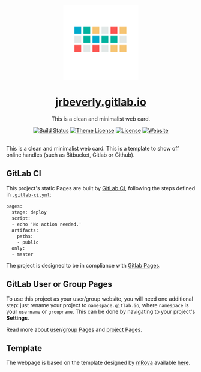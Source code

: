 <div align="center">
  <img alt="jrbeverly.gitlab.io" src="./icon.png" width="200px" height="200px" />
  <br/>
  <h1><a href="https://jrbeverly.gitlab.io/" title="jrbeverly.gitlab.io">jrbeverly.gitlab.io</a></h1>
</div>

<p align="center">
  This is a clean and minimalist web card.
</p>

<div align="center">
  <a href="/../commits/master"><img alt="Build Status" src="/../badges/master/build.svg" /></a>
  <a href="/../blob/master/THEME-LICENSE"><img alt="Theme License" src="https://img.shields.io/badge/theme-WTFPL-blue.svg?maxAge=2592000" /></a>
  <a href="/../blob/master/LICENSE"><img alt="License" src="https://img.shields.io/badge/license-MIT-blue.svg?maxAge=2592000" /></a>
  <a href="https://jrbeverly.gitlab.io/"><img alt="Website" src="https://img.shields.io/badge/website-view-green.svg?maxAge=2592000" /></a>
</div>
<br/>

This is a clean and minimalist web card. This is a template to show off online handles (such as Bitbucket, Gitlab or Github).

## GitLab CI

This project's static Pages are built by [GitLab CI](https://about.gitlab.com/gitlab-ci/), following the steps
defined in [`.gitlab-ci.yml`](.gitlab-ci.yml):

```
pages:
  stage: deploy
  script:
  - echo 'No action needed.'
  artifacts:
    paths:
    - public
  only:
  - master
```

The project is designed to be in compliance with [Gitlab Pages](http://doc.gitlab.com/ee/pages/README.html#user-or-group-pages).

## GitLab User or Group Pages

To use this project as your user/group website, you will need one additional
step: just rename your project to `namespace.gitlab.io`, where `namespace` is
your `username` or `groupname`. This can be done by navigating to your
project's **Settings**.

Read more about [user/group Pages](http://doc.gitlab.com/ee/pages/README.html#user-or-group-pages) and [project Pages](http://doc.gitlab.com/ee/pages/README.html#project-pages).

## Template

The webpage is based on the template designed by [mRova](http://www.mrova.com) available [here](http://www.mrova.com/free-one-page-responsive-html-resume-template/).